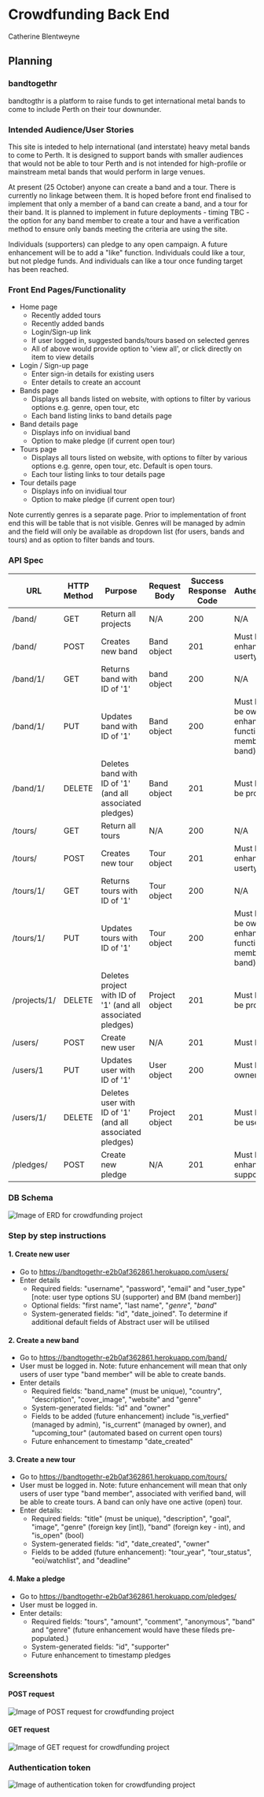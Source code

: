 # Crowdfunding Back End

Catherine Blentweyne

## Planning

### bandtogethr

bandtogthr is a platform to raise funds to get international metal bands to come to include Perth on their tour downunder.

### Intended Audience/User Stories

This site is inteded to help international (and interstate) heavy metal bands to come to Perth. It is designed to support bands with smaller audiences that would not be able to tour Perth and is not intended for high-profile or mainstream metal bands that would perform in large venues.  

At present (25 October) anyone can create a band and a tour. There is currently no linkage between them.
It is hoped before front end finalised to implement that only a member of a band can create a band, and a tour for their band.
It is planned to implement in future deployments - timing TBC - the option for any band member to create a tour and have a verification method to ensure only bands meeting the criteria are using the site.

Individuals (supporters) can pledge to any open campaign.
A future enhancement will be to add a "like" function. Individuals could like a tour, but not pledge funds. And individuals can like a tour once funding target has been reached.

### Front End Pages/Functionality

- Home page
  - Recently added tours
  - Recently added bands
  - Login/Sign-up link
  - If user logged in, suggested bands/tours based on selected genres
  - All of above would provide option to 'view all', or click directly on item to view details
- Login / Sign-up page
  - Enter sign-in details for existing users
  - Enter details to create an account
- Bands page
  - Displays all bands listed on website, with options to filter by various options e.g. genre, open tour, etc
  - Each band listing links to band details page
- Band details page
  - Displays info on invidiual band
  - Option to make pledge (if current open tour)
- Tours page
  - Displays all tours listed on website, with options to filter by various options e.g. genre, open tour, etc. Default is open tours.
  - Each tour listing links to tour details page
- Tour details page
  - Displays info on invidiual tour
  - Option to make pledge (if current open tour)

Note currently genres is a separate page. Prior to implementation of front end this will be table that is not visible. Genres will be managed by admin and the field will only be available as dropdown list (for users, bands and tours) and as option to filter bands and tours.

### API Spec

| URL          | HTTP Method | Purpose                                                             | Request Body | Success Response Code             | Authentication/Authorisation                                       |
| ------------ | ----------- | ------------------------------------------------------------------- | ------------ | --------------------------------- | ------------------------------------------------------------------ |
| /band/   | GET | Return all projects | N/A | 200 | N/A                                                                |
| /band/   | POST   | Creates new band  | Band object | 201 | Must be logged  in (future enhancement - must be usertype band_member)  |
| /band/1/ | GET | Returns band with ID of '1'  | band object | 200| N/A |
| /band/1/ | PUT | Updates band with ID of '1' | Band object  | 200 | Must be logged in; and must be owner (future enhancement to add functionality for all band members associated with band) |
| /band/1/ | DELETE | Deletes band  with ID of '1' (and all associated pledges) | Band object | 201 | Must be logged in and must be project owner |
| /tours/   | GET | Return all tours | N/A | 200 | N/A                                                                |
| /tours/   | POST   | Creates new tour  | Tour object | 201 | Must be logged  in (future enhancement - must be usertype band_member)  |
| /tours/1/ | GET | Returns tours with ID of '1'  | Tour object | 200| N/A |
| /tours/1/ | PUT | Updates tours with ID of '1' | Tour object  | 200 | Must be logged in; and must be owner (future enhancement to add functionality for all band members associated with band) |
| /projects/1/ | DELETE | Deletes project  with ID of '1' (and all associated pledges) | Project object | 201 | Must be logged in and must be project owner |
| /users/    | POST        | Create new user| N/A | 201 | Must be logged in |
| /users/1 | PUT | Updates user with ID of '1' | User object | 200  | Must be logged in and pledge owner |
| /users/1/ | DELETE | Deletes user with ID of '1' (and all associated pledges) | Project object | 201 | Must be logged in and must be user |
| /pledges/ | POST | Create new pledge | N/A | 201 | Must be logged in (future enhancement to be user type supporter only) |

### DB Schema

![Image of ERD for crowdfunding project](.img/ERD.png)

### Step by step instructions

#### 1. Create new user

- Go to <https://bandtogethr-e2b0af362861.herokuapp.com/users/>
- Enter details
  - Required fields: "username", "password", "email" and "user_type" [note: user type options SU (supporter) and BM (band member)]
  - Optional fields: "first name", "last name", "*genre*", "*band*"
  - System-generated fields: "id", "date_joined". To determine if additional default fields of Abstract user will be utilised

#### 2. Create a new band

- Go to <https://bandtogethr-e2b0af362861.herokuapp.com/band/>
- User must be logged in. Note: future enhancement will mean that only users of user type "band member" will be able to create bands.
- Enter details
  - Required fields: "band_name" (must be unique), "country", "description", "cover_image", "website" and "genre"
  - System-generated fields: "id" and "owner"
  - Fields to be added (future enhancement) include "is_verfied" (managed by admin), "is_current" (managed by owner), and "upcoming_tour" (automated based on current open tours)
  - Future enhancement to timestamp "date_created"

#### 3. Create a new tour

- Go to <https://bandtogethr-e2b0af362861.herokuapp.com/tours/>
- User must be logged in. Note: future enhancement will mean that only users of user type "band member", associated with verified band, will be able to create tours. A band can only have one active (open) tour.
- Enter details:
  - Required fields: "title" (must be unique), "description", "goal", "image", "genre" (foreign key [int]), "band" (foreign key - int), and "is_open" (bool)
  - System-generated fields: "id", "date_created", "owner"
  - Fields to be added (future enhancement): "tour_year", "tour_status", "eoi/watchlist", and "deadline"

#### 4. Make a pledge

- Go to <https://bandtogethr-e2b0af362861.herokuapp.com/pledges/>
- User must be logged in.
- Enter details:
  - Required fields: "tours", "amount", "comment", "anonymous", "band" and "genre" (future enhancement would have these fileds pre-populated.)
  - System-generated fields: "id", "supporter"
  - Future enhancement to timestamp pledges

### Screenshots

#### POST request

![Image of POST request for crowdfunding project](.img/POST_request.png)

#### GET request

![Image of GET request for crowdfunding project](.img/GET_request.png)

### Authentication token

![Image of authentication token for crowdfunding project](.img/Authentication_token.png)
